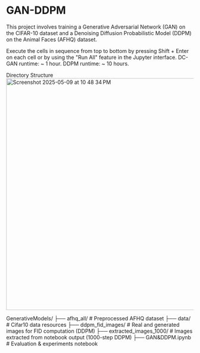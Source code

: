 # GAN-DDPM
This project involves training a Generative Adversarial Network (GAN) on the CIFAR-10 dataset and a Denoising Diffusion Probabilistic Model (DDPM) on the Animal Faces (AFHQ) dataset.

Execute the cells in sequence from top to bottom by pressing Shift + Enter on each cell or by using the "Run All" feature in the Jupyter interface.
DC-GAN runtime: ~ 1 hour.
DDPM runtime: ~ 10 hours.

Directory Structure<img width="624" alt="Screenshot 2025-05-09 at 10 48 34 PM" src="https://github.com/user-attachments/assets/30491bc0-a389-413b-9325-25ca2292db09" />

GenerativeModels/
├── afhq_all/               # Preprocessed AFHQ dataset
├── data/                   # Cifar10 data resources
├── ddpm_fid_images/        # Real and generated images for FID computation (DDPM)
├── extracted_images_1000/  # Images extracted from notebook output (1000-step DDPM)
├── GAN&DDPM.ipynb  # Evaluation & experiments notebook
